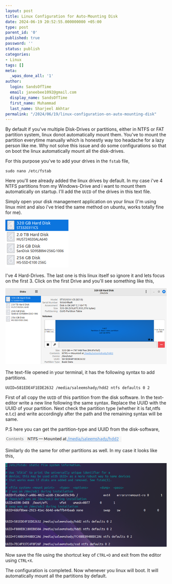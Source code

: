 ```yaml
---
layout: post
title: Linux Configuration for Auto-Mounting Disk
date: 2024-06-19 20:52:55.000000000 +05:00
type: post
parent_id: '0'
published: true
password: ''
status: publish
categories:
- Linux
tags: []
meta:
  _wpas_done_all: '1'
author:
  login: SandsOfTime
  email: janeebee1092@gmail.com
  display_name: SandsOfTime
  first_name: Muhammad
  last_name: Sharjeel Akhtar
permalink: "/2024/06/19/linux-configuration-on-auto-mounting-disk"
---
```

By default if you've multiple Disk-Drives or partitions, either in NTFS or FAT partition system, linux donot automatically mount them. You've to mount the partition everytime manually which is honestly way too headache for a lazy person like me. Why not solve this issue and do some configurations so that on boot the linux automatically mount all the disk-drives. 

For this purpose you've to add your drives in the `fstab` file,

```
sudo nano /etc/fstab
```

Here you'll see already added the linux drives by default. In my case i've 4 NTFS partitions from my Windows-Drive and i want to mount them automatically on startup. I'll add the `UUID` of the drives in this text file. 

Simply open your disk management application on your linux (I'm using linux mint and also i've tried the same method on ubuntu, works totally fine for me).

![1](/assets/images/clt/linux-auto-mount-partitions-on-startup/1.png)

I've 4 Hard-Drives. The last one is this linux itself so ignore it and lets focus on the first 3. Click on the first Drive and you'll see something like this,

![2](/assets/images/clt/linux-auto-mount-partitions-on-startup/2.png)

The text-file opened in your terminal, it has the following syntax to add partitions.

```
UUID=581EDE4F1EDE2632 /media/saleemshady/hdd2 ntfs defaults 0 2
```

First of all copy the `UUID` of this partition from the disk software. In the text-editor write a new line following the same syntax. Replace the UUID with the UUID of your partition. Next check the partition type (whether it is fat,ntfs e.t.c) and write accordingly after the path and the remaining syntax will be same. 

P.S here you can get the partition-type and UUID from the disk-software,

![3](/assets/images/clt/linux-auto-mount-partitions-on-startup/3.png)

Similarly do the same for other partitions as well. In my case it looks like this,

![4](/assets/images/clt/linux-auto-mount-partitions-on-startup/4.png)

Now save the file using the shortcut key of `CTRL+O` and exit from the editor using `CTRL+X`. 

The configuration is completed. Now whenever you linux will boot. It will automatically mount all the partitions by default. 

